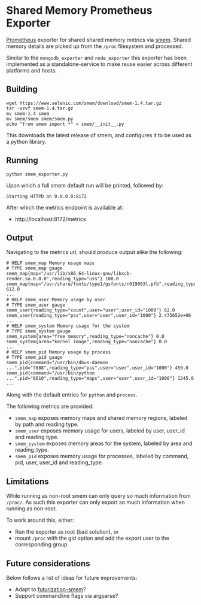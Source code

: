 # Shared Memory Prometheus Exporter
[Prometheus](https://prometheus.io/) exporter for shared shared memory metrics via [smem](https://www.selenic.com/smem/).
Shared memory details are picked up from the `/proc` filesystem and processed.

Similar to the `mongodb_exporter` and `node_exporter` this exporter has been implemented as a standalone-service to make reuse easier across different platforms and hosts.

## Building
```
wget https://www.selenic.com/smem/download/smem-1.4.tar.gz
tar -xzvf smem-1.4.tar.gz
mv smem-1.4 smem
mv smem/smem smem/smem.py
echo "from smem import *" > smem/__init__.py
```
This downloads the latest release of smem, and configures it to be used as a python library.

## Running
```
python smem_exporter.py
```
Upon which a full smem default run will be printed, followed by:
```
Starting HTTPD on 0.0.0.0:8172
```
After which the metrics endpoint is available at:
* http://localhost:8172/metrics

## Output
Navigating to the metrics url, should produce output alike the following:
```
# HELP smem_map Memory usage maps
# TYPE smem_map gauge
smem_map{map="/usr/lib/x86_64-linux-gnu/libxcb-render.so.0.0.0",reading_type="uss"} 100.0
smem_map{map="/usr/share/fonts/type1/gsfonts/n019063l.pfb",reading_type="vss"} 612.0
...
# HELP smem_user Memory usage by user
# TYPE smem_user gauge
smem_user{reading_type="count",user="user",user_id="1000"} 62.0
smem_user{reading_type="pss",user="user",user_id="1000"} 2.475652e+06
...
# HELP smem_system Memory usage for the system
# TYPE smem_system gauge
smem_system{area="free memory",reading_type="noncache"} 0.0
smem_system{area="kernel image",reading_type="noncache"} 0.0
...
# HELP smem_pid Memory usage by process
# TYPE smem_pid gauge
smem_pid{command="/usr/bin/dbus-daemon ...",pid="7888",reading_type="pss",user="user",user_id="1000"} 459.0
smem_pid{command="/usr/bin/python ...",pid="8610",reading_type="maps",user="user",user_id="1000"} 1245.0
...
```
Along with the default entries for `python` and `process`.

The following metrics are provided:
* `smem_map` exposes memory maps and shared memory regions, labeled by path and reading type.
* `smem_user` exposes memory usage for users, labeled by user, user_id and reading type.
* `smem_system` exposes memory areas for the system, labeled by area and reading_type.
* `smem_pid` exposes memory usage for processes, labeled by command, pid, user, user_id and reading_type.

## Limitations
While running as non-root smem can only query so much information from `/proc/`.
As such this exporter can only export so much information when running as non-root.

To work around this, either:
* Run the exporter as root (bad solution), or
* mount `/proc` with the gid option and add the export user to the corresponding group.

## Future considerations
Below follows a list of ideas for future improvements:
* Adapt to [futurization-smem](https://github.com/necromuralist/smem)?
* Support commandline flags via argparse?

